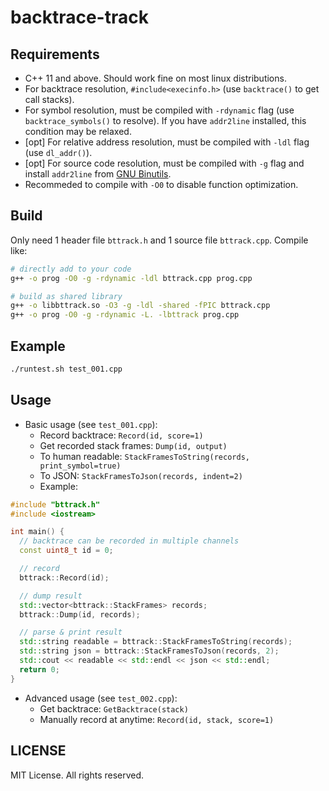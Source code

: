 # backtrace-track

## Requirements

- C++ 11 and above. Should work fine on most linux distributions.
- For backtrace resolution, `#include<execinfo.h>` (use `backtrace()` to get call stacks).
- For symbol resolution, must be compiled with `-rdynamic` flag (use `backtrace_symbols()` to resolve). If you have `addr2line` installed, this condition may be relaxed.
- [opt] For relative address resolution, must be compiled with `-ldl` flag (use `dl_addr()`).
- [opt] For source code resolution, must be compiled with `-g` flag and install `addr2line` from [GNU Binutils](https://www.gnu.org/software/binutils/).
- Recommeded to compile with `-O0` to disable function optimization.

## Build

Only need 1 header file `bttrack.h` and 1 source file `bttrack.cpp`. Compile like:

```bash
# directly add to your code
g++ -o prog -O0 -g -rdynamic -ldl bttrack.cpp prog.cpp

# build as shared library
g++ -o libbttrack.so -O3 -g -ldl -shared -fPIC bttrack.cpp
g++ -o prog -O0 -g -rdynamic -L. -lbttrack prog.cpp
```

## Example

```bash
./runtest.sh test_001.cpp
```

## Usage

- Basic usage (see `test_001.cpp`):
  - Record backtrace: `Record(id, score=1)`
  - Get recorded stack frames: `Dump(id, output)`
  - To human readable: `StackFramesToString(records, print_symbol=true)`
  - To JSON: `StackFramesToJson(records, indent=2)`
  - Example:

```c++
#include "bttrack.h"
#include <iostream>

int main() {
  // backtrace can be recorded in multiple channels
  const uint8_t id = 0;

  // record
  bttrack::Record(id);

  // dump result
  std::vector<bttrack::StackFrames> records;
  bttrack::Dump(id, records);

  // parse & print result
  std::string readable = bttrack::StackFramesToString(records);
  std::string json = bttrack::StackFramesToJson(records, 2);
  std::cout << readable << std::endl << json << std::endl;
  return 0;
}
```

- Advanced usage (see `test_002.cpp`):
  - Get backtrace: `GetBacktrace(stack)`
  - Manually record at anytime: `Record(id, stack, score=1)`

## LICENSE

MIT License. All rights reserved.
